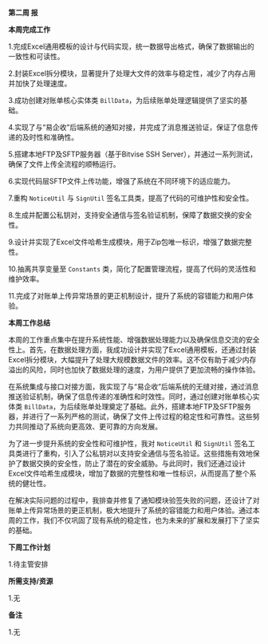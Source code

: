 **第二周 报**

**本周完成工作**

1.完成Excel通用模板的设计与代码实现，统一数据导出格式，确保了数据输出的一致性和可读性。

2.封装Excel拆分模块，显著提升了处理大文件的效率与稳定性，减少了内存占用并加快了处理速度。

3.成功创建对账单核心实体类 `BillData`，为后续账单处理逻辑提供了坚实的基础。

4.实现了与“易企收”后端系统的通知对接，并完成了消息推送验证，保证了信息传递的及时性和准确性。

5.搭建本地FTP及SFTP服务器（基于Bitvise SSH Server），并通过一系列测试，确保了文件上传全流程的顺畅运行。

6.实现代码层SFTP文件上传功能，增强了系统在不同环境下的适应能力。

7.重构 `NoticeUtil` 与 `SignUtil` 签名工具类，提高了代码的可维护性和安全性。

8.生成并配置公私钥对，支持安全通信与签名验证机制，保障了数据交换的安全性。

9.设计并实现了Excel文件哈希生成模块，用于Zip包唯一标识，增强了数据完整性。

10.抽离共享变量至 `Constants` 类，简化了配置管理流程，提高了代码的灵活性和维护效率。

11.完成了对账单上传异常场景的更正机制设计，提升了系统的容错能力和用户体验。

**本周工作总结**

本周的工作重点集中在提升系统性能、增强数据处理能力以及确保信息交流的安全性上。首先，在数据处理方面，我成功设计并实现了Excel通用模板，还通过封装Excel拆分模块，大幅提升了处理大规模数据文件的效率。这不仅有助于减少内存溢出的风险，同时也加快了数据处理的速度，为用户提供了更加流畅的操作体验。

在系统集成与接口对接方面，我实现了与“易企收”后端系统的无缝对接，通过消息推送验证机制，确保了信息传递的准确性和时效性。同时，通过创建对账单核心实体类 `BillData`，为后续账单处理奠定了基础。此外，搭建本地FTP及SFTP服务器，并进行了一系列严格的测试，确保了文件上传过程的稳定性和可靠性。这些努力共同推动了系统向更高效、更可靠的方向发展。

为了进一步提升系统的安全性和可维护性，我对 `NoticeUtil` 和 `SignUtil` 签名工具类进行了重构，引入了公私钥对以支持安全通信与签名验证。这些措施有效地保护了数据交换的安全性，防止了潜在的安全威胁。与此同时，我们还通过设计Excel文件哈希生成模块，增加了数据的完整性和唯一性标识，从而提高了整个系统的健壮性。

在解决实际问题的过程中，我排查并修复了通知模块验签失败的问题，还设计了对账单上传异常场景的更正机制，极大地提升了系统的容错能力和用户体验。通过本周的工作，我们不仅巩固了现有系统的稳定性，也为未来的扩展和发展打下了坚实的基础。

**下周工作计划**

﻿1.待主管安排

**所需支持/资源**

﻿1.无

**备注**

1.无